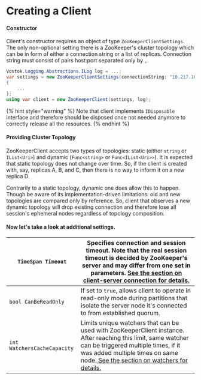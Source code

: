 # Creating a Client

#### Constructor

Client's constructor requires an object of type `ZooKeeperClientSettings`. The only non-optional setting there is a ZooKeeper's cluster topology which can be in form of either a connection string or a list of replicas. Connection string must consist of pairs host:port separated only by `,`.

```csharp
Vostok.Logging.Abstractions.ILog log = ...;
var settings = new ZooKeeperClientSettings(connectionString: "10.217.10.42:2181,10.217.20.73:2181")
{
    ...
};
using var client = new ZooKeeperClient(settings, log);
```

{% hint style="warning" %}
Note that client implements `IDisposable` interface and therefore should be disposed once not needed anymore to correctly release all the resources.
{% endhint %}

#### Providing Cluster Topology

ZooKeeperClient accepts two types of topologies: static (either `string` or `IList<Uri>`) and dynamic (`Func<string>` or `Func<IList<Uri>>`). It is expected that static topology does not change over time. So, if the client is created with, say, replicas A, B, and C, then there is no way to inform it on a new replica D.

Contrarily to a static topology, dynamic one does allow this to happen. Though be aware of its implementation-driven limitations: old and new topologies are compared only by reference. So, client that observes a new dynamic topology will drop existing connection and therefore lose all session's ephemeral nodes regardless of topology composition.

#### Now let's take a look at additional settings.

| `TimeSpan Timeout`          | Specifies connection and session timeout. Note that the real session timeout is decided by ZooKeeper's server and may differ from one set in parameters. [See the section on client-server connection for details. ](connecting-to-a-zookeeper-cluster.md)                                |
| --------------------------- | ----------------------------------------------------------------------------------------------------------------------------------------------------------------------------------------------------------------------------------------------------------------------------------------- |
| `bool CanBeReadOnly`        | If set to `true`, allows client to operate in read-only mode during partitions that isolate the server node it's connected to from established quorum.                                                                                                                                    |
| `int WatchersCacheCapacity` | Limits unique watchers that can be used with ZooKeeperClient instance. After reaching this limit, same watcher can be triggered multiple times, if it was added multiple times on same node.[ See the section on watchers for details.](../observing-events.md#deduplication-of-watchers) |

&#x20;&#x20;
